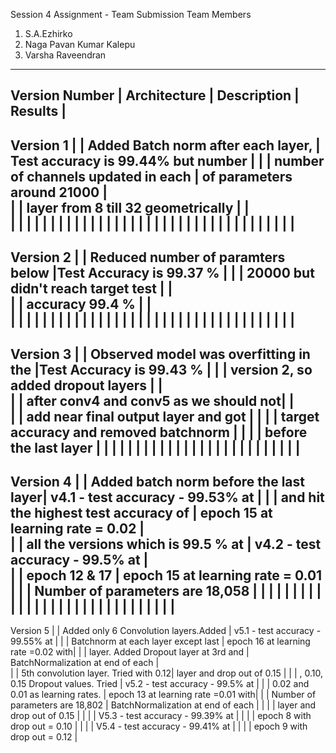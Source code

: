 Session 4 Assignment - Team Submission
Team Members
1. S.A.Ezhirko
2. Naga Pavan Kumar Kalepu
3. Varsha Raveendran

-------------------------------------------------------------------------------------------------------------------------------------
Version Number |             Architecture             |               Description             |               Results               |
-------------------------------------------------------------------------------------------------------------------------------------
Version 1      |                                      | Added Batch norm after each layer,    | Test accuracy is 99.44% but number  |
               |                                      | number of channels updated in each    | of parameters around 21000          |  
               |                                      | layer from 8 till 32 geometrically    |                                     |      
               |                                      |                                       |                                     |
               |                                      |                                       |                                     |
               |                                      |                                       |                                     |
               |                                      |                                       |                                     |
               |                                      |                                       |                                     |
               |                                      |                                       |                                     |
               |                                      |                                       |                                     |
               |                                      |                                       |                                     |
               |                                      |                                       |                                     |
-------------------------------------------------------------------------------------------------------------------------------------
Version 2      |                                      | Reduced number of paramters below     |Test Accuracy is 99.37 %             |
               |                                      | 20000 but didn't reach target test    |                                     |  
               |                                      | accuracy 99.4 %                       |                                     |      
               |                                      |                                       |                                     |
               |                                      |                                       |                                     |
               |                                      |                                       |                                     |
               |                                      |                                       |                                     |
               |                                      |                                       |                                     |
               |                                      |                                       |                                     |
               |                                      |                                       |                                     |
               |                                      |                                       |                                     |
               |                                      |                                       |                                     |
-------------------------------------------------------------------------------------------------------------------------------------
Version 3      |                                      | Observed model was overfitting in the |Test Accuracy is 99.43 %             |
               |                                      | version 2, so added dropout layers    |                                     |  
               |                                      | after conv4 and conv5 as we should not|                                     |      
               |                                      | add near final output layer and got   |                                     |
               |                                      | target accuracy and removed batchnorm |                                     |
               |                                      | before the last layer                 |                                     |
               |                                      |                                       |                                     |
               |                                      |                                       |                                     |
               |                                      |                                       |                                     |
               |                                      |                                       |                                     |
               |                                      |                                       |                                     |
               |                                      |                                       |                                     |
-------------------------------------------------------------------------------------------------------------------------------------
Version 4      |                                      | Added batch norm before the last layer| v4.1 - test accuracy - 99.53% at    |
               |                                      | and hit the highest test accuracy of  | epoch 15 at learning rate = 0.02    |  
               |                                      | all the versions which is 99.5 % at   | v4.2 - test accuracy - 99.5% at     |      
               |                                      | epoch 12 & 17                         | epoch 15 at learning rate = 0.01    |
               |                                      | Number of parameters are 18,058       |                                     |
               |                                      |                                       |                                     |
               |                                      |                                       |                                     |
               |                                      |                                       |                                     |
               |                                      |                                       |                                     |
               |                                      |                                       |                                     |
               |                                      |                                       |                                     |
               |                                      |                                       |                                     |
-------------------------------------------------------------------------------------------------------------------------------------
Version 5      |                                      | Added only 6 Convolution layers.Added | v5.1 - test accuracy - 99.55% at    |
               |                                      | Batchnorm at each layer except last   | epoch 16 at learning rate =0.02 with| 
               |                                      | layer. Added Dropout layer at 3rd and | BatchNormalization at end of each   |      
               |                                      | 5th convolution layer. Tried with 0.12| layer and drop out of 0.15          |
               |                                      | , 0.10, 0.15 Dropout values. Tried    | v5.2 - test accuracy - 99.5% at     |
               |                                      | 0.02 and 0.01 as learning rates.      | epoch 13 at learning rate =0.01 with|
               |                                      | Number of parameters are 18,802       | BatchNormalization at end of each   |
               |                                      |                                       | layer and drop out of 0.15          |
               |                                      |                                       | V5.3 - test accuracy - 99.39% at    |
               |                                      |                                       | epoch 8 with drop out = 0.10        |
               |                                      |                                       | V5.4 - test accuracy - 99.41% at    |
               |                                      |                                       | epoch 9 with drop out = 0.12        |
   
